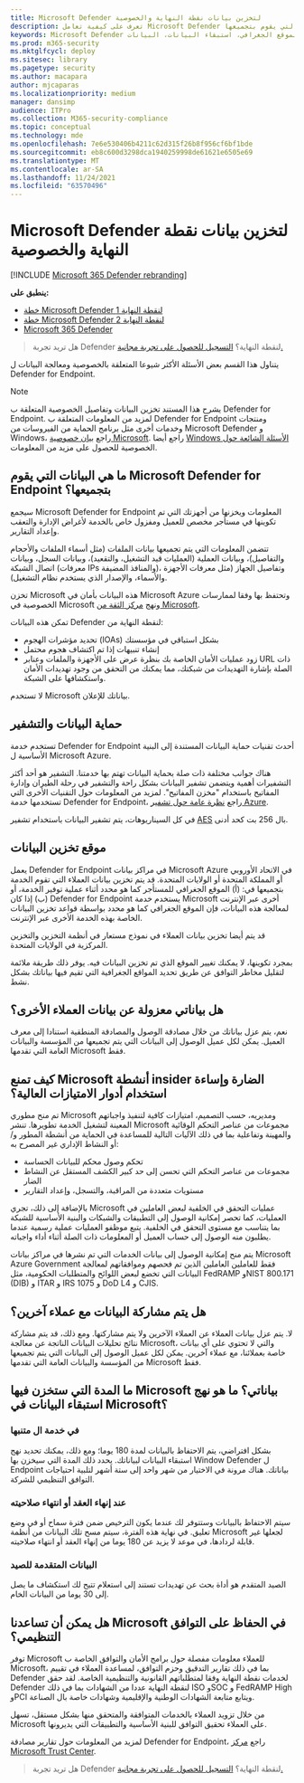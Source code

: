 ```yaml
---
title: Microsoft Defender لتخزين بيانات نقطة النهاية والخصوصية
description: تعرف على كيفية تعامل Microsoft Defender لنقطة النهاية مع الخصوصية والبيانات التي يقوم بتجميعها.
keywords: Microsoft Defender لنقطة النهاية، تخزين البيانات والخصوصية، التخزين، الخصوصية، الترخيص، الموقع الجغرافي، استبقاء البيانات، البيانات
ms.prod: m365-security
ms.mktglfcycl: deploy
ms.sitesec: library
ms.pagetype: security
ms.author: macapara
author: mjcaparas
ms.localizationpriority: medium
manager: dansimp
audience: ITPro
ms.collection: M365-security-compliance
ms.topic: conceptual
ms.technology: mde
ms.openlocfilehash: 7e6e530406b4211c62d315f26b8f956cf6bf1bde
ms.sourcegitcommit: eb8c600d3298dca1940259998de61621e6505e69
ms.translationtype: MT
ms.contentlocale: ar-SA
ms.lasthandoff: 11/24/2021
ms.locfileid: "63570496"
---
```

# <a name="microsoft-defender-for-endpoint-data-storage-and-privacy"></a>Microsoft Defender لتخزين بيانات نقطة النهاية والخصوصية

[!INCLUDE [Microsoft 365 Defender rebranding](../../includes/microsoft-defender.md)]

**ينطبق على:**
- [خطة Microsoft Defender لنقطة النهاية 1](https://go.microsoft.com/fwlink/p/?linkid=2154037)
- [خطة Microsoft Defender لنقطة النهاية 2](https://go.microsoft.com/fwlink/p/?linkid=2154037)
- [Microsoft 365 Defender](https://go.microsoft.com/fwlink/?linkid=2118804)

> هل تريد تجربة Defender لنقطة النهاية؟ [التسجيل للحصول على تجربة مجانية.](https://signup.microsoft.com/create-account/signup?products=7f379fee-c4f9-4278-b0a1-e4c8c2fcdf7e&ru=https://aka.ms/MDEp2OpenTrial?ocid=docs-wdatp-assignaccess-abovefoldlink)

يتناول هذا القسم بعض الأسئلة الأكثر شيوعا المتعلقة بالخصوصية ومعالجة البيانات ل Defender for Endpoint.

> [!NOTE]
> يشرح هذا المستند تخزين البيانات وتفاصيل الخصوصية المتعلقة ب Defender for Endpoint. لمزيد من المعلومات المتعلقة ب Defender for Endpoint ومنتجات وخدمات أخرى مثل برنامج الحماية من الفيروسات من Microsoft Defender و Windows، راجع [بيان خصوصية Microsoft](https://go.microsoft.com/fwlink/?linkid=827576). راجع أيضا [Windows الأسئلة الشائعة حول](https://go.microsoft.com/fwlink/?linkid=827577) الخصوصية للحصول على مزيد من المعلومات.

## <a name="what-data-does-microsoft-defender-for-endpoint-collect"></a>ما هي البيانات التي يقوم Microsoft Defender for Endpoint بتجميعها؟

سيجمع Microsoft Defender for Endpoint المعلومات ويخزنها من أجهزتك التي تم تكوينها في مستأجر مخصص للعميل ومفزول خاص بالخدمة لأغراض الإدارة والتعقب وإعداد التقارير.

تتضمن المعلومات التي يتم تجميعها بيانات الملفات (مثل أسماء الملفات والأحجام والتفاصيل)، وبيانات العملية (العمليات قيد التشغيل، والتقعيد)، وبيانات السجل، وبيانات اتصال الشبكة (معرفات IPs والمنافذ المضيفة)، وتفاصيل الجهاز (مثل معرفات الأجهزة والأسماء، والإصدار الذي يستخدم نظام التشغيل).

تخزن Microsoft هذه البيانات بأمان في Microsoft Azure وتحتفظ بها وفقا لممارسات الخصوصية في Microsoft ونهج [مركز الثقة من Microsoft](https://go.microsoft.com/fwlink/?linkid=827578).

تمكن هذه البيانات Defender لنقطة النهاية من:

- تحديد مؤشرات الهجوم (IOAs) بشكل استباقي في مؤسستك
- إنشاء تنبيهات إذا تم اكتشاف هجوم محتمل
- زود عمليات الأمان الخاصة بك بنظرة عرض على الأجهزة والملفات وعنابر URL ذات الصلة بإشارة التهديدات من شبكتك، مما يمكنك من التحقق من وجود تهديدات الأمان واستكشافها على الشبكة.

لا تستخدم Microsoft بياناتك للإعلان.

## <a name="data-protection-and-encryption"></a>حماية البيانات والتشفير

تستخدم خدمة Defender for Endpoint أحدث تقنيات حماية البيانات المستندة إلى البنية الأساسية ل Microsoft Azure.

هناك جوانب مختلفة ذات صلة بحماية البيانات تهتم بها خدمتنا. التشفير هو أحد أكثر التشفيرات أهمية ويتضمن تشفير البيانات بشكل راحة والتشفير في رحلة الطيران وإدارة المفاتيح باستخدام "مخزن المفاتيح". لمزيد من المعلومات حول التقنيات الأخرى التي تستخدمها خدمة Defender for Endpoint، راجع [نظرة عامة حول تشفير Azure](/azure/security/security-azure-encryption-overview).

في كل السيناريوهات، يتم تشفير البيانات باستخدام تشفير [AES](https://en.wikipedia.org/wiki/Advanced_Encryption_Standard) بال 256 بت كحد أدنى.

## <a name="data-storage-location"></a>موقع تخزين البيانات

يعمل Defender for Endpoint في مراكز بيانات Microsoft Azure في الاتحاد الأوروبي أو المملكة المتحدة أو الولايات المتحدة. قد يتم تخزين بيانات العملاء التي تقوم الخدمة بتجميعها في: (أ) الموقع الجغرافي للمستأجر كما هو محدد أثناء عملية توفير الخدمة، أو (ب) إذا كان Defender for Endpoint يستخدم خدمة Microsoft أخرى عبر الإنترنت لمعالجة هذه البيانات، فإن الموقع الجغرافي كما هو محدد بواسطة قواعد تخزين البيانات الخاصة بهذه الخدمة الأخرى عبر الإنترنت.

قد يتم أيضا تخزين بيانات العملاء في نموذج مستعار في أنظمة التخزين والتخزين المركزية في الولايات المتحدة.

بمجرد تكوينها، لا يمكنك تغيير الموقع الذي تم تخزين البيانات فيه. يوفر ذلك طريقة ملائمة لتقليل مخاطر التوافق عن طريق تحديد المواقع الجغرافية التي تقيم فيها بياناتك بشكل نشط.

## <a name="is-my-data-isolated-from-other-customer-data"></a>هل بياناتي معزولة عن بيانات العملاء الأخرى؟

نعم، يتم عزل بياناتك من خلال مصادقة الوصول والمصادقة المنطقية استنادا إلى معرف العميل. يمكن لكل عميل الوصول إلى البيانات التي يتم تجميعها من المؤسسة والبيانات العامة التي تقدمها Microsoft فقط.

## <a name="how-does-microsoft-prevent-malicious-insider-activities-and-abuse-of-high-privilege-roles"></a>كيف تمنع Microsoft أنشطة insider الضارة وإساءة استخدام أدوار الامتيازات العالية؟

تم منح مطوري Microsoft ومديريه، حسب التصميم، امتيازات كافية لتنفيذ واجباتهم المعينة لتشغيل الخدمة تطويرها. تنشر Microsoft مجموعات من عناصر التحكم الوقائية والمهينة وتفاعلية بما في ذلك الآليات التالية للمساعدة في الحماية من أنشطة المطور و/أو النشاط الإداري غير المصرح به:

- تحكم وصول محكم للبيانات الحساسة
- مجموعات من عناصر التحكم التي تحسن إلى حد كبير الكشف المستقل عن النشاط الضار
- مستويات متعددة من المراقبة، والتسجل، وإعداد التقارير

بالإضافة إلى ذلك، تجري Microsoft عمليات التحقق في الخلفية لبعض العاملين في العمليات، كما تحصر إمكانية الوصول إلى التطبيقات والشبكات والبنية الأساسية للشبكة بما يتناسب مع مستوى التحقق في الخلفية. يتبع موظفو العمليات عملية رسمية عندما يطلبون منه الوصول إلى حساب العميل أو المعلومات ذات الصلة أثناء أداء واجباته.

يتم منح إمكانية الوصول إلى بيانات الخدمات التي تم نشرها في مراكز بيانات Microsoft Azure Government فقط للعاملين العاملين الذين تم فحصهم وموافقاتهم لمعالجة البيانات التي تخضع لبعض اللوائح والمتطلبات الحكومية، مثل FedRAMP وNIST 800.171 (DIB) و ITAR و IRS 1075 و DoD L4 و CJIS.

## <a name="is-data-shared-with-other-customers"></a>هل يتم مشاركة البيانات مع عملاء آخرين؟

لا. يتم عزل بيانات العملاء عن العملاء الآخرين ولا يتم مشاركتها. ومع ذلك، قد يتم مشاركة نتائج تحليلات البيانات الناتجة عن معالجة Microsoft، والتي لا تحتوي على أي بيانات خاصة بعملائنا، مع عملاء آخرين. يمكن لكل عميل الوصول إلى البيانات التي يتم تجميعها من المؤسسة والبيانات العامة التي تقدمها Microsoft فقط.

## <a name="how-long-will-microsoft-store-my-data-what-is-microsofts-data-retention-policy"></a>ما المدة التي ستخزن فيها Microsoft بياناتي؟ ما هو نهج استبقاء البيانات في Microsoft؟

### <a name="at-service-onboarding"></a>في خدمة ال متنبها

بشكل افتراضي، يتم الاحتفاظ بالبيانات لمدة 180 يوما؛ ومع ذلك، يمكنك تحديد نهج استبقاء البيانات لبياناتك. يحدد ذلك المدة التي سيخزن بها Window Defender ل Endpoint بياناتك. هناك مرونة في الاختيار من شهر واحد إلى ستة أشهر لتلبية احتياجات التوافق التنظيمي للشركة.

### <a name="at-contract-termination-or-expiration"></a>عند إنهاء العقد أو انتهاء صلاحيته

سيتم الاحتفاظ بالبيانات وستتوفر لك عندما يكون الترخيص ضمن فترة سماح أو في وضع تعليق. في نهاية هذه الفترة، سيتم مسح تلك البيانات من أنظمة Microsoft لجعلها غير قابلة لردادها، في موعد لا يزيد عن 180 يوما من إنهاء العقد أو انتهاء صلاحيته.

### <a name="advanced-hunting-data"></a>البيانات المتقدمة للصيد

الصيد المتقدم هو أداة بحث عن تهديدات تستند إلى استعلام تتيح لك استكشاف ما يصل إلى 30 يوما من البيانات الخام.

## <a name="can-microsoft-help-us-maintain-regulatory-compliance"></a>هل يمكن أن تساعدنا Microsoft في الحفاظ على التوافق التنظيمي؟

توفر Microsoft للعملاء معلومات مفصلة حول برامج الأمان والتوافق الخاصة ب Microsoft، بما في ذلك تقارير التدقيق وحزم التوافق، لمساعدة العملاء في تقييم Defender لخدمات نقطة النهاية وفقا لمتطلباتهم القانونية والتنظيمية الخاصة. لقد حقق Defender لنقطة النهاية عددا من الشهادات بما في ذلك ISO وSOC و FedRAMP High وPCI ويتابع متابعة الشهادات الوطنية والإقليمية وشهادات خاصة بال الصناعة.

من خلال تزويد العملاء بالخدمات المتوافقة والمتحقق منها بشكل مستقل، تسهل Microsoft على العملاء تحقيق التوافق للبنية الأساسية والتطبيقات التي يديرونها.

لمزيد من المعلومات حول تقارير مصادقة Defender for Endpoint، راجع [مركز Microsoft Trust Center](https://servicetrust.microsoft.com/). 

> هل تريد تجربة Defender لنقطة النهاية؟ [التسجيل للحصول على تجربة مجانية.](https://signup.microsoft.com/create-account/signup?products=7f379fee-c4f9-4278-b0a1-e4c8c2fcdf7e&ru=https://aka.ms/MDEp2OpenTrial?ocid=docs-wdatp-datastorage-belowfoldlink)
